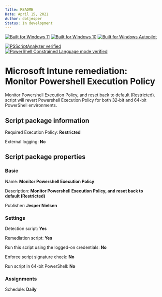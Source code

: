 ```yaml
---
Title: README
Date: April 15, 2021
Author: dotjesper
Status: In development
---
```


[![Built for Windows 11](https://img.shields.io/badge/Built%20for%20Windows%2011-Yes-blue?style=flat)](https://windows.com/ "Built for Windows 11")
[![Built for Windows 10](https://img.shields.io/badge/Built%20for%20Windows%2010-Yes-blue?style=flat)](https://windows.com/ "Built for Windows 10")
[![Built for Windows Autopilot](https://img.shields.io/badge/Built%20for%20Windows%20Autopilot-Yes-blue?style=flat)](https://docs.microsoft.com/en-us/mem/autopilot/windows-autopilot/ "Windows Autopilot")

[![PSScriptAnalyzer verified](https://img.shields.io/badge/PowerShell%20Script%20Analyzer%20verified-No-green?style=flat)](https://docs.microsoft.com/en-us/powershell/module/psscriptanalyzer/ "PowerShell Script Analyzer")
[![PowerShell Constrained Language mode verified](https://img.shields.io/badge/PowerShell%20Constrained%20Language%20mode%20verified-Yes-green?style=flat)](https://docs.microsoft.com/en-us/powershell/module/microsoft.powershell.core/about/about_language_modes/ "PowerShell Language mode")

# Microsoft Intune remediation: Monitor Powershell Execution Policy

Monitor Powershell Execution Policy, and reset back to default (Restricted). script will revert Powershell Execution Policy for both 32-bit and 64-bit PowerShell environments.

## Script package information

Required Execution Policy: **Restricted**

External logging: **No**

## Script package properties

### Basic

Name: **Monitor Powershell Execution Policy**

Description: **Monitor Powershell Execution Policy, and reset back to default (Restricted)**

Publisher: **Jesper Nielsen**

### Settings

Detection script: **Yes**

Remediation script: **Yes**

Run this script using the logged-on credentials: **No**

Enforce script signature check: **No**

Run script in 64-bit PowerShell: **No**

### Assignments

Schedule: **Daily**
